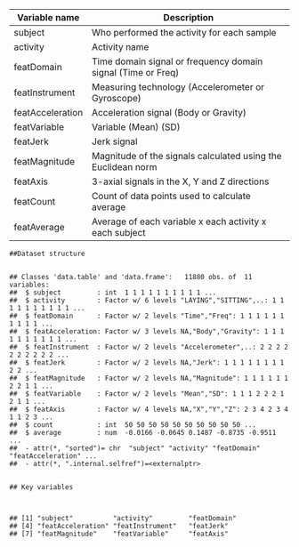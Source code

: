 



Variable name    | Description
	-----------------|------------
	subject          | Who performed the activity for each sample
	activity         | Activity name
	featDomain       | Time domain signal or frequency domain signal (Time or Freq)
	featInstrument   | Measuring technology (Accelerometer or Gyroscope)
	featAcceleration | Acceleration signal (Body or Gravity)
	featVariable     | Variable (Mean) (SD)
	featJerk         | Jerk signal
	featMagnitude    | Magnitude of the signals calculated using the Euclidean norm
	featAxis         | 3-axial signals in the X, Y and Z directions
	featCount        | Count of data points used to calculate average
	featAverage      | Average of each variable x each activity x each subject
	
	##Dataset structure
	
	
	## Classes 'data.table' and 'data.frame':	11880 obs. of  11 variables:
	##  $ subject         : int  1 1 1 1 1 1 1 1 1 1 ...
	##  $ activity        : Factor w/ 6 levels "LAYING","SITTING",..: 1 1 1 1 1 1 1 1 1 1 ...
	##  $ featDomain      : Factor w/ 2 levels "Time","Freq": 1 1 1 1 1 1 1 1 1 1 ...
	##  $ featAcceleration: Factor w/ 3 levels NA,"Body","Gravity": 1 1 1 1 1 1 1 1 1 1 ...
	##  $ featInstrument  : Factor w/ 2 levels "Accelerometer",..: 2 2 2 2 2 2 2 2 2 2 ...
	##  $ featJerk        : Factor w/ 2 levels NA,"Jerk": 1 1 1 1 1 1 1 1 2 2 ...
	##  $ featMagnitude   : Factor w/ 2 levels NA,"Magnitude": 1 1 1 1 1 1 2 2 1 1 ...
	##  $ featVariable    : Factor w/ 2 levels "Mean","SD": 1 1 1 2 2 2 1 2 1 1 ...
	##  $ featAxis        : Factor w/ 4 levels NA,"X","Y","Z": 2 3 4 2 3 4 1 1 2 3 ...
	##  $ count           : int  50 50 50 50 50 50 50 50 50 50 ...
	##  $ average         : num  -0.0166 -0.0645 0.1487 -0.8735 -0.9511 ...
	##  - attr(*, "sorted")= chr  "subject" "activity" "featDomain" "featAcceleration" ...
	##  - attr(*, ".internal.selfref")=<externalptr>
	
		
  	## Key variables
	
	

	## [1] "subject"          "activity"         "featDomain"      
	## [4] "featAcceleration" "featInstrument"   "featJerk"        
	## [7] "featMagnitude"    "featVariable"     "featAxis"

	
